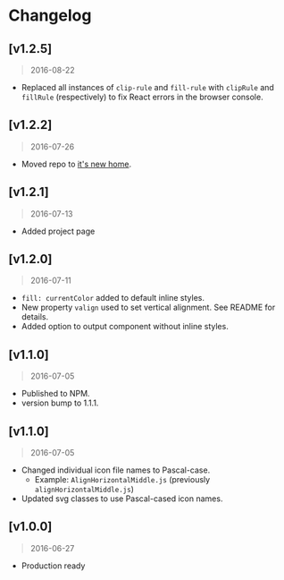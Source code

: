 # Changelog

## [v1.2.5]
> 2016-08-22

- Replaced all instances of `clip-rule` and `fill-rule` with `clipRule` and `fillRule` (respectively) to fix React errors in the browser console.

## [v1.2.2]
> 2016-07-26

- Moved repo to [it's new home](https://github.com/cox-auto-kc/react-entypo).

## [v1.2.1]
> 2016-07-13

- Added project page

## [v1.2.0]
> 2016-07-11

- `fill: currentColor` added to default inline styles.
- New property `valign` used to set vertical alignment.  See README for details.
- Added option to output component without inline styles.

## [v1.1.0]
> 2016-07-05

- Published to NPM.
- version bump to 1.1.1.

## [v1.1.0]
> 2016-07-05

- Changed individual icon file names to Pascal-case.
  - Example: `AlignHorizontalMiddle.js` (previously `alignHorizontalMiddle.js`)
- Updated svg classes to use Pascal-cased icon names.

## [v1.0.0]
> 2016-06-27

- Production ready
